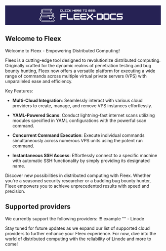 <a href="https://fleexsecurity.github.io/fleex-docs/"><img src="docs/img/Fleex-docs.png" alt="Fleex-docs"></a>

## Welcome to Fleex

Welcome to Fleex - Empowering Distributed Computing!

Fleex is a cutting-edge tool designed to revolutionize distributed computing. Originally crafted for the dynamic realms of penetration testing and bug bounty hunting, Fleex now offers a versatile platform for executing a wide range of commands across multiple virtual private servers (VPS) with unparalleled ease and efficiency.

Key Features:

- **Multi-Cloud Integration**: Seamlessly interact with various cloud providers to create, manage, and remove VPS instances effortlessly.

- **YAML-Powered Scans**: Conduct lightning-fast internet scans utilizing modules specified in YAML configurations with the powerful scan command.

- **Concurrent Command Execution**: Execute individual commands simultaneously across numerous VPS units using the potent run command.

- **Instantaneous SSH Access**: Effortlessly connect to a specific machine with automatic SSH functionality by simply providing its designated name.

Discover new possibilities in distributed computing with Fleex. Whether you're a seasoned security researcher or a budding bug bounty hunter, Fleex empowers you to achieve unprecedented results with speed and precision.

## Supported providers

We currently support the following providers:
!!! example ""
    - Linode


Stay tuned for future updates as we expand our list of supported cloud providers to further enhance your Fleex experience. For now, dive into the world of distributed computing with the reliability of Linode and more to come!